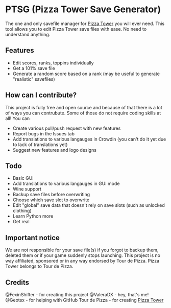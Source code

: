 # PTSG (Pizza Tower Save Generator)
The one and only savefile manager for [Pizza Tower](https://store.steampowered.com/app/2231450/Pizza_Tower/) you will ever need.
This tool allows you to edit Pizza Tower save files with ease. No need to understand anything. 
## Features
- Edit scores, ranks, toppins individually
- Get a 101% save file
- Generate a random score based on a rank (may be useful to generate "realistic" savefiles)
## How can I contribute?
This project is fully free and open source and because of that there is a lot of ways you can contrubute. Some of those do not require coding skills at all!
You can
- Create various pull/push request with new features
- Report bugs in the Issues tab
- Add translations to various langauges in Crowdin (you can't do it yet due to lack of translations yet)
- Suggest new features and logo designs
## Todo
- Basic GUI
- Add translations to various langauges in GUI mode
- Wine support
- Backup save files before overwriting
- Choose which save slot to overwrite
- Edit "global" save data that doesn't rely on save slots (such as unlocked clothing)
- Learn Python more
- Get real
## Important notice
We are not responsible for your save file(s) if you forgot to backup them, deleted them or if your game suddenly stops launching. This project is no way affiliated, sponsored or in any way endorsed by Tour de Pizza. Pizza Tower belongs to Tour de Pizza.
## Credits
@FexinShifter - for creating this project
@ValeraDX - hey, that's me!
@Geotsx - for helping with GitHub
Tour de Pizza - for creating [Pizza Tower](https://store.steampowered.com/app/2231450/Pizza_Tower/)
